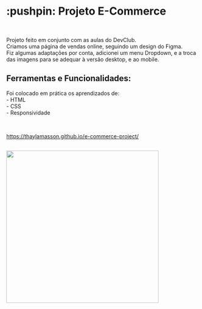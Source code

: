 
<h1> :pushpin: Projeto E-Commerce</h1><br>
<p>Projeto feito em conjunto com as aulas do DevClub.<br>
Criamos uma página de vendas online, seguindo um design do Figma.<br>
Fiz algumas adaptações por conta, adicionei um menu Dropdown, e a troca das imagens para se adequar à versão desktop, e ao mobile.<br>

<h2>Ferramentas e Funcionalidades:</h2>
Foi colocado em prática os aprendizados de:<br>
- HTML<br>
- CSS<br>
- Responsividade</p><br>

https://thaylamasson.github.io/e-commerce-project/
<h2></h2>

<img src="https://user-images.githubusercontent.com/119693526/207956593-20d22f96-8dac-47c3-8897-bdf5bafc43cc.png" width="400px">


